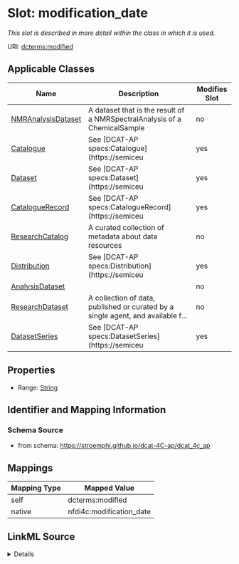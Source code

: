

# Slot: modification_date


_This slot is described in more detail within the class in which it is used._





URI: [dcterms:modified](http://purl.org/dc/terms/modified)



<!-- no inheritance hierarchy -->





## Applicable Classes

| Name | Description | Modifies Slot |
| --- | --- | --- |
| [NMRAnalysisDataset](NMRAnalysisDataset.md) | A dataset that is the result of a NMRSpectralAnalysis of a ChemicalSample |  no  |
| [Catalogue](Catalogue.md) | See [DCAT-AP specs:Catalogue](https://semiceu |  yes  |
| [Dataset](Dataset.md) | See [DCAT-AP specs:Dataset](https://semiceu |  yes  |
| [CatalogueRecord](CatalogueRecord.md) | See [DCAT-AP specs:CatalogueRecord](https://semiceu |  yes  |
| [ResearchCatalog](ResearchCatalog.md) | A curated collection of metadata about data resources |  no  |
| [Distribution](Distribution.md) | See [DCAT-AP specs:Distribution](https://semiceu |  yes  |
| [AnalysisDataset](AnalysisDataset.md) |  |  no  |
| [ResearchDataset](ResearchDataset.md) | A collection of data, published or curated by a single agent, and available f... |  no  |
| [DatasetSeries](DatasetSeries.md) | See [DCAT-AP specs:DatasetSeries](https://semiceu |  yes  |







## Properties

* Range: [String](String.md)





## Identifier and Mapping Information







### Schema Source


* from schema: https://stroemphi.github.io/dcat-4C-ap/dcat_4c_ap




## Mappings

| Mapping Type | Mapped Value |
| ---  | ---  |
| self | dcterms:modified |
| native | nfdi4c:modification_date |




## LinkML Source

<details>
```yaml
name: modification_date
description: This slot is described in more detail within the class in which it is
  used.
from_schema: https://stroemphi.github.io/dcat-4C-ap/dcat_4c_ap
rank: 1000
slot_uri: dcterms:modified
alias: modification_date
domain_of:
- Catalogue
- CatalogueRecord
- Dataset
- DatasetSeries
- Distribution
range: string

```
</details>